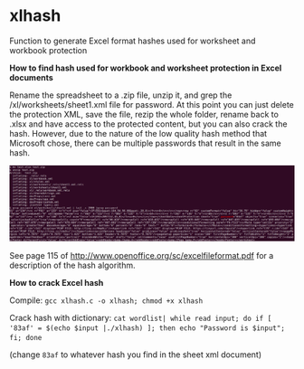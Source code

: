 # xlhash
Function to generate Excel format hashes used for worksheet and workbook protection


**How to find hash used for workbook and worksheet protection in Excel documents**

Rename the spreadsheet to a .zip file, unzip it, and grep the /xl/worksheets/sheet1.xml file for password. At this point you can just delete the protection XML, save the file, rezip the whole folder, rename back to .xlsx and have access to the protected content, but you can also crack the hash. However, due to the nature of the low quality hash method that Microsoft chose, there can be multiple passwords that result in the same hash.

![screenshot showing results of mv test.xlsx test.zip;unzip test.zip;grep password xl/worksheets/sheet1.xml | tail -c 2000 |grep password](https://raw.githubusercontent.com/MikeKozlowicz/xlhash/main/images/Screenshot%20from%202021-10-23%2011-52-47.png?raw=true "screenshot of finding hash")


See page 115 of http://www.openoffice.org/sc/excelfileformat.pdf for a description of the hash algorithm.

**How to crack Excel hash**

Compile: `gcc xlhash.c -o xlhash; chmod +x xlhash`

Crack hash with dictionary: `cat wordlist| while read input; do if [ '83af' = $(echo $input |./xlhash) ]; then echo "Password is $input"; fi; done`

(change `83af` to whatever hash you find in the sheet xml document)
